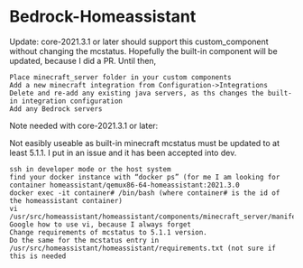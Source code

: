 # Bedrock-Homeassistant

Update: core-2021.3.1 or later should support this custom_component without changing the mcstatus. Hopefully the built-in component will be updated, because I did a PR. Until then,

```
Place minecraft_server folder in your custom components
Add a new minecraft integration from Configuration->Integrations
Delete and re-add any existing java servers, as ths changes the built-in integration configuration
Add any Bedrock servers
```

Note needed with core-2021.3.1 or later:

Not easibly useable as built-in minecraft mcstatus must be updated to at least 5.1.1. I put in an issue and it has been accepted into dev. 
```
ssh in developer mode or the host system
find your docker instance with “docker ps” (for me I am looking for container homeassistant/qemux86-64-homeassistant:2021.3.0
docker exec -it container# /bin/bash (where container# is the id of the homeassistant container)
vi /usr/src/homeassistant/homeassistant/components/minecraft_server/manifest.json
Google how to use vi, because I always forget
Change requirements of mcstatus to 5.1.1 version.
Do the same for the mcstatus entry in /usr/src/homeassistant/homeassistant/requirements.txt (not sure if this is needed
```


